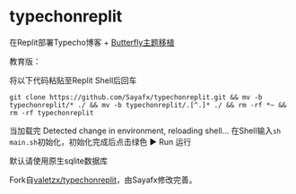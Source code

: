 # typechonreplit
在Replit部署Typecho博客 + [Butterfly主题移植](https://blog.wehaox.com/archives/typecho-butterfly.html#cl-3 )


教育版：

将以下代码粘贴至Replit Shell后回车

`git clone https://github.com/Sayafx/typechonreplit.git && mv -b typechonreplit/* ./ && mv -b typechonreplit/.[^.]* ./ && rm -rf *~ && rm -rf typechonreplit`

当加载完 Detected change in environment, reloading shell...
在Shell输入`sh main.sh`初始化，初始化完成后点击绿色 ▶ Run 运行

默认请使用原生sqlite数据库

Fork自[valetzx/typechonreplit](https://github.com/valetzx/typechonreplit)，由Sayafx修改完善。